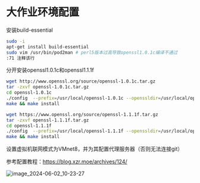 # 大作业环境配置

安装build-essential

```bash
sudo -i
apt-get install build-essential
sudo vim /usr/bin/pod2man # perl5版本过高导致openssl1.0.1c编译不通过
:71 注释该行
```

分开安装openssl1.0.1c和openssl1.1.1f

```bash
wget http://www.openssl.org/source/openssl-1.0.1c.tar.gz
tar -zxvf openssl-1.0.1c.tar.gz
cd openssl-1.0.1c
./config  --prefix=/usr/local/openssl-1.0.1c --openssldir=/usr/local/openssl-1.0.1c/ssl
make && make install
```

```bash
wget https://www.openssl.org/source/openssl-1.1.1f.tar.gz
tar -zxvf openssl-1.1.1f.tar.gz
cd openssl-1.1.1f
./config  --prefix=/usr/local/openssl-1.1.1f --openssldir=/usr/local/openssl-1.1.1f/ssl
make && make install
```

设置虚拟机联网模式为VMnet8，并为其配置代理服务器（否则无法连接git）

参考配置教程：https://blog.xzr.moe/archives/124/

![image_2024-06-02_10-23-27](/Users/wwt13/Documents/Notes/assets/image_2024-06-02_10-23-27.png)

